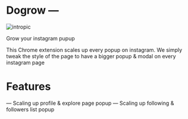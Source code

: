 # Dogrow — 

![intropic](https://adriengervaix.com/projects/dogrow/assets/bigpicture.jpg)

Grow your instagram pupup

This Chrome extension scales up every popup on instagram.
We simply tweak the style of the page to have a bigger popup & modal on every instagram page

# Features

— Scaling up profile & explore page popup
— Scaling up following & followers list popup

